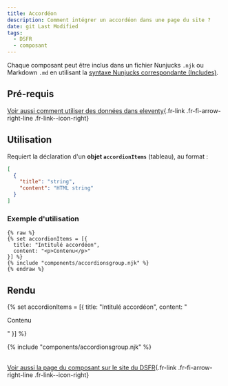 ```yaml
---
title: Accordéon
description: Comment intégrer un accordéon dans une page du site ?
date: git Last Modified
tags:
  - DSFR
  - composant
---
```

Chaque composant peut être inclus dans un fichier Nunjucks `.njk` ou Markdown `.md` en utilisant la [syntaxe Nunjucks correspondante (Includes)](https://www.11ty.dev/docs/languages/nunjucks/#supported-features).

## Pré-requis

[Voir aussi comment utiliser des données dans eleventy](https://www.11ty.dev/docs/data/){.fr-link .fr-fi-arrow-right-line .fr-link--icon-right}

## Utilisation

Requiert la déclaration d'un **objet `accordionItems`** (tableau), au format :
```json
[
  {
    "title": "string",
    "content": "HTML string"
  }
]
```

### Exemple d'utilisation

```njk
{% raw %}
{% set accordionItems = [{
  title: "Intitulé accordéon",
  content: "<p>Contenu</p>"
}] %}
{% include "components/accordionsgroup.njk" %}
{% endraw %}
```

## Rendu

{% set accordionItems = [{
    title: "Intitulé accordéon",
    content: "<p>Contenu</p>"
}] %}
<div>
    {% include "components/accordionsgroup.njk" %}
</div>

<br>

[Voir aussi la page du composant sur le site du DSFR](https://www.systeme-de-design.gouv.fr/elements-d-interface/composants/accordeon){.fr-link .fr-fi-arrow-right-line .fr-link--icon-right}